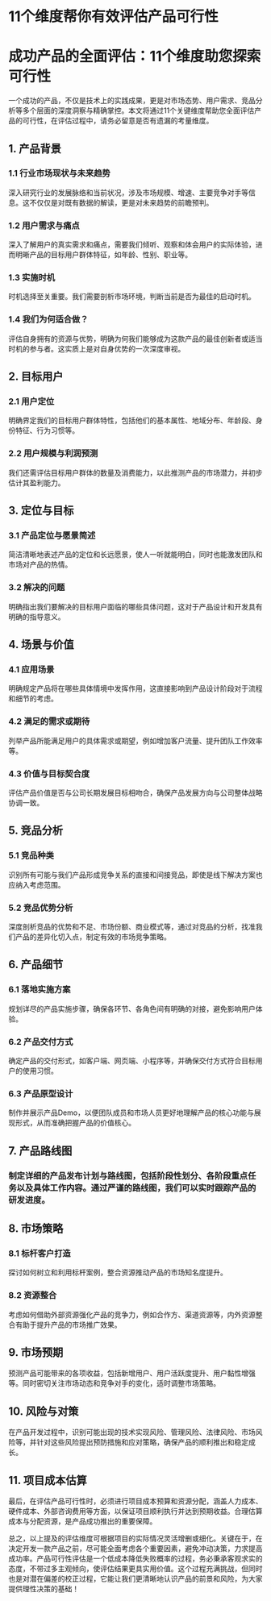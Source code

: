 # 11个维度帮你有效评估产品可行性

# 成功产品的全面评估：11个维度助您探索可行性

一个成功的产品，不仅是技术上的实践成果，更是对市场态势、用户需求、竞品分析等多个层面的深度洞察与精确掌控。本文将通过11个关键维度帮助您全面评估产品的可行性，在评估过程中，请务必留意是否有遗漏的考量维度。

## 1. 产品背景
### 1.1 行业市场现状与未来趋势
深入研究行业的发展脉络和当前状况，涉及市场规模、增速、主要竞争对手等信息。这不仅仅是对既有数据的解读，更是对未来趋势的前瞻预判。

### 1.2 用户需求与痛点
深入了解用户的真实需求和痛点，需要我们倾听、观察和体会用户的实际体验，进而明晰产品的目标用户群体特征，如年龄、性别、职业等。

### 1.3 实施时机
时机选择至关重要。我们需要剖析市场环境，判断当前是否为最佳的启动时机。

### 1.4 我们为何适合做？
评估自身拥有的资源与优势，明确为何我们能够成为这款产品的最佳创新者或适当时机的参与者。这实质上是对自身优势的一次深度审视。

## 2. 目标用户
### 2.1 用户定位
明确界定我们的目标用户群体特性，包括他们的基本属性、地域分布、年龄段、身份特征、行为习惯等。

### 2.2 用户规模与利润预测
我们还需评估目标用户群体的数量及消费能力，以此推测产品的市场潜力，并初步估计其盈利能力。

## 3. 定位与目标
### 3.1 产品定位与愿景简述
简洁清晰地表述产品的定位和长远愿景，使人一听就能明白，同时也能激发团队和市场对产品的热情。

### 3.2 解决的问题
明确指出我们要解决的目标用户面临的哪些具体问题，这对于产品设计和开发具有明确的指导意义。

## 4. 场景与价值
### 4.1 应用场景
明确规定产品将在哪些具体情境中发挥作用，这直接影响到产品设计阶段对于流程和细节的考虑。

### 4.2 满足的需求或期待
列举产品所能满足用户的具体需求或期望，例如增加客户流量、提升团队工作效率等。

### 4.3 价值与目标契合度
评估产品价值是否与公司长期发展目标相吻合，确保产品发展方向与公司整体战略协调一致。

## 5. 竞品分析
### 5.1 竞品种类
识别所有可能与我们产品形成竞争关系的直接和间接竞品，即使是线下解决方案也应纳入考虑范围。

### 5.2 竞品优势分析
深度剖析竞品的优势和不足、市场份额、商业模式等，通过对竞品的分析，找准我们产品的差异化切入点，制定有效的市场竞争策略。

## 6. 产品细节
### 6.1 落地实施方案
规划详尽的产品实施步骤，确保各环节、各角色间有明确的对接，避免影响用户体验。

### 6.2 产品交付方式
确定产品的交付形式，如客户端、网页端、小程序等，并确保交付方式符合目标用户的使用习惯。

### 6.3 产品原型设计
制作并展示产品Demo，以便团队成员和市场人员更好地理解产品的核心功能与展现形式，从而准确把握产品的价值核心。

## 7. 产品路线图
### 制定详细的产品发布计划与路线图，包括阶段性划分、各阶段重点任务以及具体工作内容。通过严谨的路线图，我们可以实时跟踪产品的研发进度。

## 8. 市场策略
### 8.1 标杆客户打造
探讨如何树立和利用标杆案例，整合资源推动产品的市场知名度提升。

### 8.2 资源整合
考虑如何借助外部资源强化产品的竞争力，例如合作方、渠道资源等，内外资源整合有助于提升产品的市场推广效果。

## 9. 市场预期
预测产品可能带来的各项收益，包括新增用户、用户活跃度提升、用户黏性增强等。同时密切关注市场动态和竞争对手的变化，适时调整市场策略。

## 10. 风险与对策
在产品开发过程中，识别可能出现的技术实现风险、管理风险、法律风险、市场风险等，并针对这些风险提出预防措施和应对策略，确保产品的顺利推出和稳定成长。

## 11. 项目成本估算
最后，在评估产品可行性时，必须进行项目成本预算和资源分配，涵盖人力成本、硬件成本、外部咨询费用等方面，以保证项目顺利执行并达到预期收益。合理估算成本与分配资源，是产品成功推出的重要保障。

总之，以上提及的评估维度可根据项目的实际情况灵活增删或细化。关键在于，在决定开发一款产品之前，尽可能全面考虑各个重要因素，避免冲动决策，力求提高成功率。产品可行性评估是一个低成本降低失败概率的过程，务必秉承客观求实的态度，不带过多主观倾向，使评估结果更具实用价值。这个过程充满挑战，但同时也是对潜在偏差的校正过程，它能让我们更清晰地认识产品的前景和风险，为大家提供理性决策的基础！

